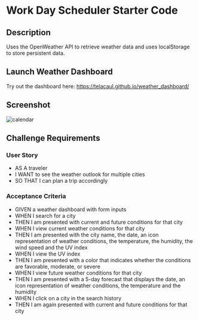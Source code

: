# Work Day Scheduler Starter Code

## Description
Uses the OpenWeather API to retrieve weather data and uses localStorage to store persistent data.

## Launch Weather Dashboard 
Try out the dashboard here:  https://telacaul.github.io/weather_dashboard/

## Screenshot
![calendar](./assets/images/workdayscheduler.jpg)

## Challenge Requirements
### User Story
* AS A traveler
* I WANT to see the weather outlook for multiple cities
* SO THAT I can plan a trip accordingly

### Acceptance Criteria
* GIVEN a weather dashboard with form inputs
* WHEN I search for a city
* THEN I am presented with current and future conditions for that city
* WHEN I view current weather conditions for that city
* THEN I am presented with the city name, the date, an icon representation of weather conditions, the temperature, the humidity, the wind speed and the UV index
* WHEN I view the UV index
* THEN I am presented with a color that indicates whether the conditions are favorable, moderate, or severe
* WHEN I view future weather conditions for that city
* THEN I am presented with a 5-day forecast that displays the date, an icon representation of weather conditions, the temperature and the humidity
* WHEN I click on a city in the search history
* THEN I am again presented with current and future conditions for that city
